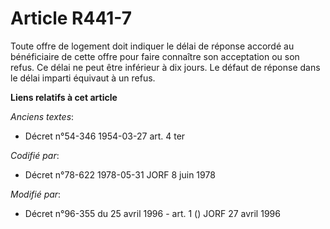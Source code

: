 # Article R441-7

Toute offre de logement doit indiquer le délai de réponse accordé au bénéficiaire de cette offre pour faire connaître son
acceptation ou son refus. Ce délai ne peut être inférieur à dix jours. Le défaut de réponse dans le délai imparti équivaut à
un refus.

**Liens relatifs à cet article**

_Anciens textes_:

  - Décret n°54-346 1954-03-27 art. 4 ter

_Codifié par_:

  - Décret n°78-622 1978-05-31 JORF 8 juin 1978

_Modifié par_:

  - Décret n°96-355 du 25 avril 1996 - art. 1 () JORF 27 avril 1996
